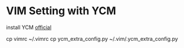 # VIM Setting with YCM

install YCM [official](https://github.com/Valloric/YouCompleteMe)

cp vimrc ~/.vimrc
cp ycm_extra_config.py ~/.vim/.ycm_extra_config.py
